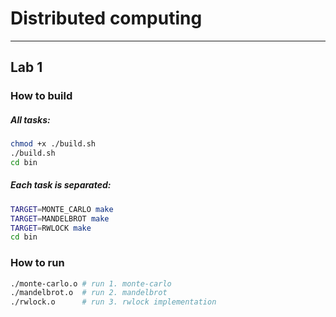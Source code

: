 # Distributed computing

---

## Lab 1
### How to build
##### All tasks:
```sh
chmod +x ./build.sh
./build.sh
cd bin
```
##### Each task is separated:
```sh
TARGET=MONTE_CARLO make
TARGET=MANDELBROT make
TARGET=RWLOCK make
cd bin
```

### How to run
```sh
./monte-carlo.o # run 1. monte-carlo 
./mandelbrot.o  # run 2. mandelbrot
./rwlock.o      # run 3. rwlock implementation
```

